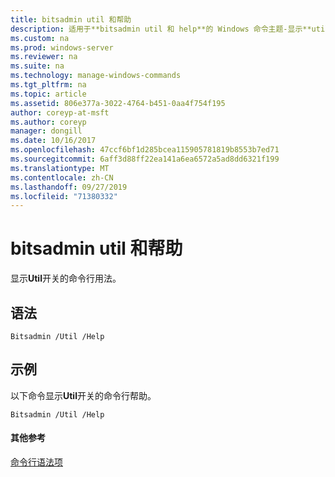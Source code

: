 ```yaml
---
title: bitsadmin util 和帮助
description: 适用于**bitsadmin util 和 help**的 Windows 命令主题-显示**util**开关的命令行用法。
ms.custom: na
ms.prod: windows-server
ms.reviewer: na
ms.suite: na
ms.technology: manage-windows-commands
ms.tgt_pltfrm: na
ms.topic: article
ms.assetid: 806e377a-3022-4764-b451-0aa4f754f195
author: coreyp-at-msft
ms.author: coreyp
manager: dongill
ms.date: 10/16/2017
ms.openlocfilehash: 47ccf6bf1d285bcea115905781819b8553b7ed71
ms.sourcegitcommit: 6aff3d88ff22ea141a6ea6572a5ad8dd6321f199
ms.translationtype: MT
ms.contentlocale: zh-CN
ms.lasthandoff: 09/27/2019
ms.locfileid: "71380332"
---
```

# <a name="bitsadmin-util-and-help"></a>bitsadmin util 和帮助



显示**Util**开关的命令行用法。

## <a name="syntax"></a>语法

```
Bitsadmin /Util /Help 
```

## <a name="BKMK_examples"></a>示例

以下命令显示**Util**开关的命令行帮助。
```
Bitsadmin /Util /Help
```

#### <a name="additional-references"></a>其他参考

[命令行语法项](command-line-syntax-key.md)